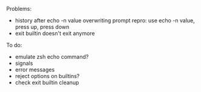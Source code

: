 Problems:
-	history after echo -n value overwriting prompt
	repro: use echo -n value, press up, press down
-	exit builtin doesn't exit anymore

To do:
-	emulate zsh echo command?
-	signals
-	error messages
-	reject options on builtins?
-	check exit builtin cleanup
